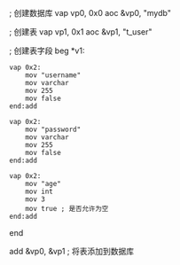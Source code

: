 ; 创建数据库
vap vp0, 0x0
aoc &vp0, "mydb"

; 创建表
vap vp1, 0x1
aoc &vp1, "t_user"

; 创建表字段
beg *v1:

	vap 0x2:
	    mov "username"
	    mov varchar
	    mov 255
	    mov false
	end:add
	
	vap 0x2:
	    mov "password"
	    mov varchar
	    mov 255
	    mov false
	end:add
	
	vap 0x2:
	    mov "age"
	    mov int
	    mov 3
	    mov true ; 是否允许为空
	end:add
	
end

add &vp0, &vp1 ; 将表添加到数据库